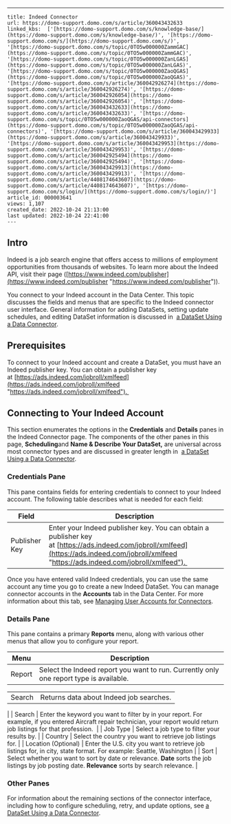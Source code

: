 ---
    title: Indeed Connector
    url: https://domo-support.domo.com/s/article/360043432633
    linked_kbs:  ['[https://domo-support.domo.com/s/knowledge-base/](https://domo-support.domo.com/s/knowledge-base/)', '[https://domo-support.domo.com/s/](https://domo-support.domo.com/s/)', '[https://domo-support.domo.com/s/topic/0TO5w000000ZammGAC](https://domo-support.domo.com/s/topic/0TO5w000000ZammGAC)', '[https://domo-support.domo.com/s/topic/0TO5w000000ZanLGAS](https://domo-support.domo.com/s/topic/0TO5w000000ZanLGAS)', '[https://domo-support.domo.com/s/topic/0TO5w000000ZaoQGAS](https://domo-support.domo.com/s/topic/0TO5w000000ZaoQGAS)', '[https://domo-support.domo.com/s/article/360042926274](https://domo-support.domo.com/s/article/360042926274)', '[https://domo-support.domo.com/s/article/360042926054](https://domo-support.domo.com/s/article/360042926054)', '[https://domo-support.domo.com/s/article/360043432633](https://domo-support.domo.com/s/article/360043432633)', '[https://domo-support.domo.com/s/topic/0TO5w000000ZaoQGAS/api-connectors](https://domo-support.domo.com/s/topic/0TO5w000000ZaoQGAS/api-connectors)', '[https://domo-support.domo.com/s/article/360043429933](https://domo-support.domo.com/s/article/360043429933)', '[https://domo-support.domo.com/s/article/360043429953](https://domo-support.domo.com/s/article/360043429953)', '[https://domo-support.domo.com/s/article/360042925494](https://domo-support.domo.com/s/article/360042925494)', '[https://domo-support.domo.com/s/article/360043429913](https://domo-support.domo.com/s/article/360043429913)', '[https://domo-support.domo.com/s/article/4408174643607](https://domo-support.domo.com/s/article/4408174643607)', '[https://domo-support.domo.com/s/login/](https://domo-support.domo.com/s/login/)']
    article_id: 000003641
    views: 1,107
    created_date: 2022-10-24 21:13:00
    last updated: 2022-10-24 22:41:00
    ---



Intro
-----


Indeed is a job search engine that offers access to millions of employment opportunities from thousands of websites. To learn more about the Indeed API, visit their page ([https://www.indeed.com/publisher](https://www.indeed.com/publisher "https://www.indeed.com/publisher")).  


You connect to your Indeed account in the Data Center. This topic discusses the fields and menus that are specific to the Indeed connector user interface. General information for adding DataSets, setting update schedules, and editing DataSet information is discussed in  [a DataSet Using a Data Connector](/s/article/360042926274 "Adding a DataSet Using a Data Connector").


Prerequisites
-------------


To connect to your Indeed account and create a DataSet, you must have an Indeed publisher key. You can obtain a publisher key at [https://ads.indeed.com/jobroll/xmlfeed](https://ads.indeed.com/jobroll/xmlfeed "https://ads.indeed.com/jobroll/xmlfeed"). 


Connecting to Your Indeed Account
---------------------------------


This section enumerates the options in the **Credentials** and **Details** panes in the Indeed Connector page. The components of the other panes in this page, **Scheduling**and **Name & Describe Your DataSet,** are universal across most connector types and are discussed in greater length in  [a DataSet Using a Data Connector](/s/article/360042926274 "Adding a DataSet Using a Data Connector").


### Credentials Pane


This pane contains fields for entering credentials to connect to your Indeed account. The following table describes what is needed for each field:  




| Field | Description |
| --- | --- |
| Publisher Key | Enter your Indeed publisher key. You can obtain a publisher key at [https://ads.indeed.com/jobroll/xmlfeed](https://ads.indeed.com/jobroll/xmlfeed "https://ads.indeed.com/jobroll/xmlfeed").  |


Once you have entered valid Indeed credentials, you can use the same account any time you go to create a new Indeed DataSet. You can manage connector accounts in the **Accounts** tab in the Data Center. For more information about this tab, see [Managing User Accounts for Connectors](/s/article/360042926054 "Managing User Accounts for Connectors").


### Details Pane


This pane contains a primary **Reports** menu, along with various other menus that allow you to configure your report.




| Menu | Description |
| --- | --- |
| Report | Select the Indeed report you want to run. Currently only one report type is available.

|  |  |
| --- | --- |
| Search | Returns data about Indeed job searches. |

 |
| Search | Enter the keyword you want to filter by in your report. For example, if you entered Aircraft repair technician, your report would return job listings for that profession.  |
| Job Type | Select a job type to filter your results by. |
| Country | Select the country you want to retrieve job listings for. |
| Location (Optional) | Enter the U.S. city you want to retrieve job listings for, in city, state format. For example: Seattle, Washington |
| Sort | Select whether you want to sort by date or relevance. **Date** sorts the job listings by job posting date. **Relevance** sorts by search relevance. |


### Other Panes


For information about the remaining sections of the connector interface, including how to configure scheduling, retry, and update options, see [a DataSet Using a Data Connector](/s/article/360042926274 "Adding a DataSet Using a Data Connector").


 

